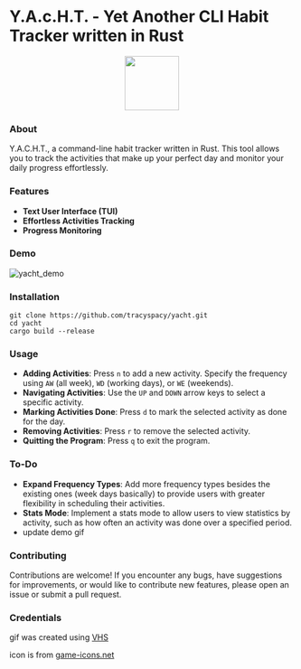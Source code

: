 # Y.A.c.H.T. - Yet Another CLI Habit Tracker written in Rust

<p align="center">
  <img src="https://raw.githubusercontent.com/tracyspacy/yacht/main/figurehead_icon.svg" width="96" height="96"/>
</p>


### About

Y.A.C.H.T., a command-line habit tracker written in Rust. This tool allows you to track the activities that make up your perfect day and monitor your daily progress effortlessly.

### Features

- **Text User Interface (TUI)**
- **Effortless Activities Tracking**
- **Progress Monitoring**

### Demo

![yacht_demo](https://github.com/tracyspacy/yacht/assets/42025315/68513987-7f2a-4474-868f-165b40220565)


### Installation

```
git clone https://github.com/tracyspacy/yacht.git
cd yacht
cargo build --release
```

### Usage

- **Adding Activities**: Press `n` to add a new activity. Specify the frequency using `AW` (all week), `WD` (working days), or `WE` (weekends).
- **Navigating Activities**: Use the `UP` and `DOWN` arrow keys to select a specific activity.
- **Marking Activities Done**: Press `d` to mark the selected activity as done for the day.
- **Removing Activities**: Press `r` to remove the selected activity.
- **Quitting the Program**: Press `q` to exit the program.

### To-Do

- **Expand Frequency Types**: Add more frequency types besides the existing ones (week days basically) to provide users with greater flexibility in scheduling their activities.
- **Stats Mode**: Implement a stats mode to allow users to view statistics by activity, such as how often an activity was done over a specified period.
- update demo gif
 
### Contributing

Contributions are welcome! If you encounter any bugs, have suggestions for improvements, or would like to contribute new features, please open an issue or submit a pull request.

### Credentials

gif was created using [VHS](https://github.com/charmbracelet/vhs)

icon is from [game-icons.net](https://game-icons.net/1x1/delapouite/figurehead.html)

